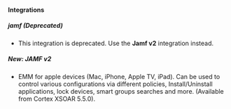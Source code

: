 
#### Integrations
##### jamf (Deprecated)
- This integration is deprecated. Use the **Jamf v2** integration instead.
##### New: JAMF v2
- EMM for apple devices (Mac, iPhone, Apple TV, iPad). Can be used to control various configurations via different policies, Install/Uninstall applications, lock devices, smart groups searches and more. (Available from Cortex XSOAR 5.5.0).
